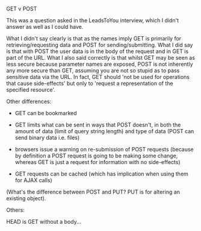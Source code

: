 GET v POST

This was a question asked in the LeadsToYou interview, which I didn't answer as well as I could have.

What I didn't say clearly is that as the names imply GET is primarily for retrieving/requesting data and POST for sending/submitting. What I did say is that with POST the user data is in the body of the request and in GET is part of the URL. What I also said correctly is that whilst GET may be seen as less secure because parameter names are exposed, POST is not inherently any more secure than GET, assuming you are not so stupid as to pass sensitive data via the URL. In fact, GET should 'not be used for operations that cause side-effects' but only to 'request a representation of the specified resource'.

Other differences:

-   GET can be bookmarked

-   GET limits what can be sent in ways that POST doesn't, in both the amount of data (limit of query string length) and type of data (POST can send binary data i.e. files)

-   browsers issue a warning on re-submission of POST requests (because by definition a POST request is going to be making some change, whereas GET is just a request for information with no side-effects)

-   GET requests can be cached (which has implication when using them for AJAX calls)

(What's the difference between POST and PUT? PUT is for altering an existing object).

Others:

HEAD is GET without a body...
